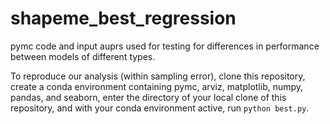 # shapeme_best_regression

pymc code and input auprs used for testing for differences in performance between models of different types.

To reproduce our analysis (within sampling error), clone this repository, create a conda environment containing pymc,
arviz, matplotlib, numpy, pandas, and seaborn,
enter the directory of your local clone of this repository, and with your conda environment active,
run `python best.py`.
